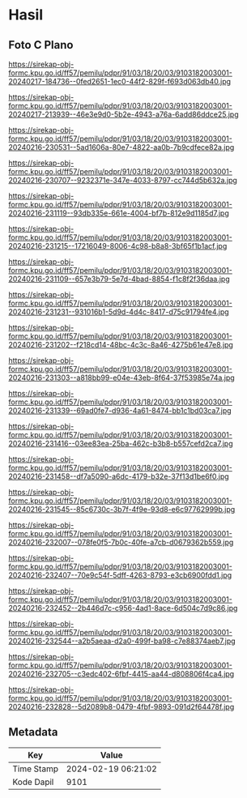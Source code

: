 # Hasil

## Foto C Plano

https://sirekap-obj-formc.kpu.go.id/ff57/pemilu/pdpr/91/03/18/20/03/9103182003001-20240217-184736--0fed2651-1ec0-44f2-829f-f693d063db40.jpg

https://sirekap-obj-formc.kpu.go.id/ff57/pemilu/pdpr/91/03/18/20/03/9103182003001-20240217-213939--46e3e9d0-5b2e-4943-a76a-6add86ddce25.jpg

https://sirekap-obj-formc.kpu.go.id/ff57/pemilu/pdpr/91/03/18/20/03/9103182003001-20240216-230531--5ad1606a-80e7-4822-aa0b-7b9cdfece82a.jpg

https://sirekap-obj-formc.kpu.go.id/ff57/pemilu/pdpr/91/03/18/20/03/9103182003001-20240216-230707--9232371e-347e-4033-8797-cc744d5b632a.jpg

https://sirekap-obj-formc.kpu.go.id/ff57/pemilu/pdpr/91/03/18/20/03/9103182003001-20240216-231119--93db335e-661e-4004-bf7b-812e9d1185d7.jpg

https://sirekap-obj-formc.kpu.go.id/ff57/pemilu/pdpr/91/03/18/20/03/9103182003001-20240216-231215--17216049-8006-4c98-b8a8-3bf65f1b1acf.jpg

https://sirekap-obj-formc.kpu.go.id/ff57/pemilu/pdpr/91/03/18/20/03/9103182003001-20240216-231109--657e3b79-5e7d-4bad-8854-f1c8f2f36daa.jpg

https://sirekap-obj-formc.kpu.go.id/ff57/pemilu/pdpr/91/03/18/20/03/9103182003001-20240216-231231--931016b1-5d9d-4d4c-8417-d75c91794fe4.jpg

https://sirekap-obj-formc.kpu.go.id/ff57/pemilu/pdpr/91/03/18/20/03/9103182003001-20240216-231202--f218cd14-48bc-4c3c-8a46-4275b61e47e8.jpg

https://sirekap-obj-formc.kpu.go.id/ff57/pemilu/pdpr/91/03/18/20/03/9103182003001-20240216-231303--a818bb99-e04e-43eb-8f64-37f53985e74a.jpg

https://sirekap-obj-formc.kpu.go.id/ff57/pemilu/pdpr/91/03/18/20/03/9103182003001-20240216-231339--69ad0fe7-d936-4a61-8474-bb1c1bd03ca7.jpg

https://sirekap-obj-formc.kpu.go.id/ff57/pemilu/pdpr/91/03/18/20/03/9103182003001-20240216-231416--03ee83ea-25ba-462c-b3b8-b557cefd2ca7.jpg

https://sirekap-obj-formc.kpu.go.id/ff57/pemilu/pdpr/91/03/18/20/03/9103182003001-20240216-231458--df7a5090-a6dc-4179-b32e-37f13d1be6f0.jpg

https://sirekap-obj-formc.kpu.go.id/ff57/pemilu/pdpr/91/03/18/20/03/9103182003001-20240216-231545--85c6730c-3b7f-4f9e-93d8-e6c97762999b.jpg

https://sirekap-obj-formc.kpu.go.id/ff57/pemilu/pdpr/91/03/18/20/03/9103182003001-20240216-232007--078fe0f5-7b0c-40fe-a7cb-d0679362b559.jpg

https://sirekap-obj-formc.kpu.go.id/ff57/pemilu/pdpr/91/03/18/20/03/9103182003001-20240216-232407--70e9c54f-5dff-4263-8793-e3cb6900fdd1.jpg

https://sirekap-obj-formc.kpu.go.id/ff57/pemilu/pdpr/91/03/18/20/03/9103182003001-20240216-232452--2b446d7c-c956-4ad1-8ace-6d504c7d9c86.jpg

https://sirekap-obj-formc.kpu.go.id/ff57/pemilu/pdpr/91/03/18/20/03/9103182003001-20240216-232544--a2b5aeaa-d2a0-499f-ba98-c7e88374aeb7.jpg

https://sirekap-obj-formc.kpu.go.id/ff57/pemilu/pdpr/91/03/18/20/03/9103182003001-20240216-232705--c3edc402-6fbf-4415-aa44-d808806f4ca4.jpg

https://sirekap-obj-formc.kpu.go.id/ff57/pemilu/pdpr/91/03/18/20/03/9103182003001-20240216-232828--5d2089b8-0479-4fbf-9893-091d2f64478f.jpg


## Metadata

| Key        | Value               |
| ---------- | ------------------- |
| Time Stamp | 2024-02-19 06:21:02 |
| Kode Dapil | 9101                |



